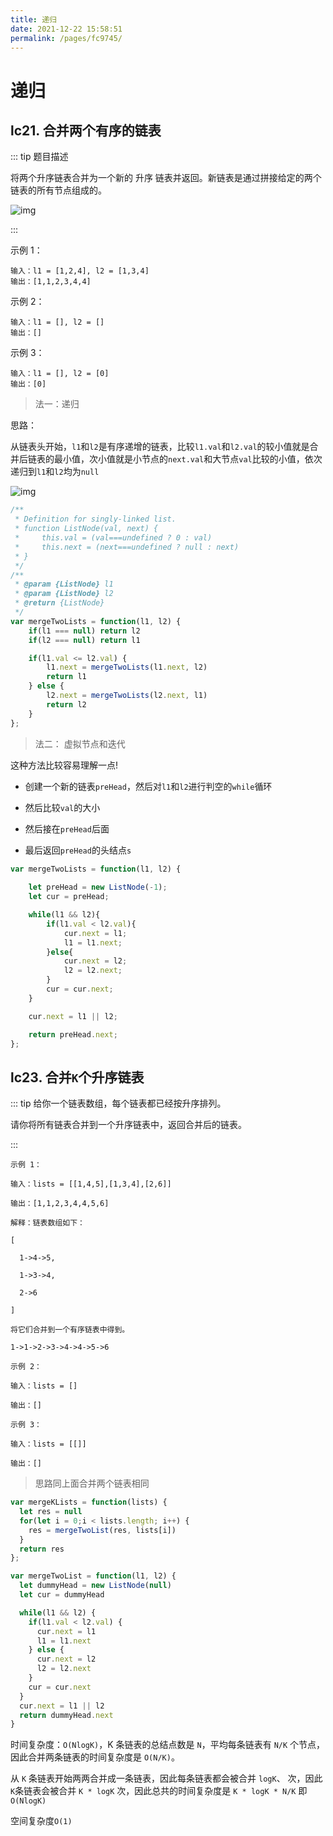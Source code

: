 ```yaml
---
title: 递归
date: 2021-12-22 15:58:51
permalink: /pages/fc9745/
---
```

# 递归

## lc21. 合并两个有序的链表<Badge text="简单" vertical="top"/>

::: tip 题目描述



将两个升序链表合并为一个新的 升序 链表并返回。新链表是通过拼接给定的两个链表的所有节点组成的。



![img](https://cdn.jsdelivr.net/gh/duochizhacai/generatePic/img/202112221603071.png)

:::

示例 1：



```plain
输入：l1 = [1,2,4], l2 = [1,3,4]
输出：[1,1,2,3,4,4]
```



示例 2：



```plain
输入：l1 = [], l2 = []
输出：[]
```



示例 3：



```plain
输入：l1 = [], l2 = [0]
输出：[0]
```



> 法一：递归

思路：

从链表头开始，`l1`和`l2`是有序递增的链表，比较`l1.val`和`l2.val`的较小值就是合并后链表的最小值，次小值就是小节点的`next.val`和大节点`val`比较的小值，依次递归到`l1`和`l2`均为`null`



![img](https://cdn.jsdelivr.net/gh/duochizhacai/generatePic/img/202112221700033.gif)



```javascript
/**
 * Definition for singly-linked list.
 * function ListNode(val, next) {
 *     this.val = (val===undefined ? 0 : val)
 *     this.next = (next===undefined ? null : next)
 * }
 */
/**
 * @param {ListNode} l1
 * @param {ListNode} l2
 * @return {ListNode}
 */
var mergeTwoLists = function(l1, l2) {
    if(l1 === null) return l2
    if(l2 === null) return l1

    if(l1.val <= l2.val) {
        l1.next = mergeTwoLists(l1.next, l2)
        return l1
    } else {
        l2.next = mergeTwoLists(l2.next, l1)
        return l2
    }
};
```

> 法二： 虚拟节点和迭代

这种方法比较容易理解一点!

- 创建一个新的链表`preHead`，然后对`l1`和`l2`进行判空的`while`循环
- 然后比较`val`的大小

- 然后接在`preHead`后面
- 最后返回`preHead`的头结点`s`

```javascript
var mergeTwoLists = function(l1, l2) {
    
    let preHead = new ListNode(-1);
    let cur = preHead;

    while(l1 && l2){
        if(l1.val < l2.val){
            cur.next = l1;
            l1 = l1.next;
        }else{
            cur.next = l2;
            l2 = l2.next;
        }
        cur = cur.next;
    }

    cur.next = l1 || l2;

    return preHead.next;
};
```

## lc23.  合并`K`个升序链表<Badge text="困难" type="warning" vertical="top"/>

::: tip 给你一个链表数组，每个链表都已经按升序排列。

请你将所有链表合并到一个升序链表中，返回合并后的链表。

:::

```
示例 1：

输入：lists = [[1,4,5],[1,3,4],[2,6]]

输出：[1,1,2,3,4,4,5,6]

解释：链表数组如下：

[

  1->4->5,

  1->3->4,

  2->6

]

将它们合并到一个有序链表中得到。

1->1->2->3->4->4->5->6
```

```
示例 2：

输入：lists = []

输出：[]
```

```
示例 3：

输入：lists = [[]]

输出：[]
```

> 思路同上面合并两个链表相同

```javascript
var mergeKLists = function(lists) {
  let res = null
  for(let i = 0;i < lists.length; i++) {
    res = mergeTwoList(res, lists[i])
  }
  return res
};

var mergeTwoList = function(l1, l2) {
  let dummyHead = new ListNode(null)
  let cur = dummyHead

  while(l1 && l2) {
    if(l1.val < l2.val) {
      cur.next = l1
      l1 = l1.next
    } else {
      cur.next = l2
      l2 = l2.next
    }
    cur = cur.next
  }
  cur.next = l1 || l2
  return dummyHead.next
}
```

时间复杂度：`O(NlogK)`，K 条链表的总结点数是 `N`，平均每条链表有 `N/K` 个节点，因此合并两条链表的时间复杂度是 `O(N/K)`。

从 `K` 条链表开始两两合并成一条链表，因此每条链表都会被合并 `logK`、 次，因此 `K`条链表会被合并 `K * logK` 次，因此总共的时间复杂度是 `K * logK * N/K` 即 `O(NlogK)`

空间复杂度`O(1)`
